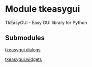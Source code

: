 # Module tkeasygui

TkEasyGUI - Easy GUI library for Python

## Submodules

[tkeasygui.dialogs](dialogs-py.md)

[tkeasygui.widgets](widgets-py.md)